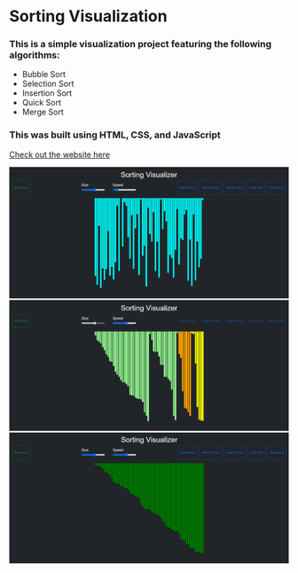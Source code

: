 # Sorting Visualization
### This is a simple visualization project featuring the following algorithms:  
- Bubble Sort 
- Selection Sort
- Insertion Sort
- Quick Sort
- Merge Sort

### This was built using HTML, CSS, and JavaScript <br/>

[Check out the website here](https://LukeDasios.github.io/SortingAlgorithmsVisualizer/)

<img src="img/img1.png"> <br/>
<img src="img/img2.png"> <br/>
<img src="img/img3.png"> <br/>
